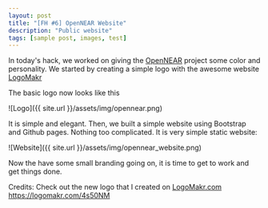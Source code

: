```yaml
---
layout: post
title: "[FH #6] OpenNEAR Website"
description: "Public website"
tags: [sample post, images, test]
---
```


In today's hack, we worked on giving the [OpenNEAR](http://opennear.org/) project some color and personality.
We started by creating a simple logo with the awesome website [LogoMakr](https://logomakr.com/)

The basic logo now looks like this

![Logo]({{ site.url }}/assets/img/opennear.png)

It is simple and elegant. Then, we built a simple website using Bootstrap and Github
pages. Nothing too complicated. It is very simple static website:

![Website]({{ site.url }}/assets/img/opennear_website.png)

Now the have some small branding going on, it is time to get to work and get
things done.

Credits:
Check out the new logo that I created on <a href="http://logomakr.com" title="Logo Makr">LogoMakr.com</a> https://logomakr.com/4s50NM
